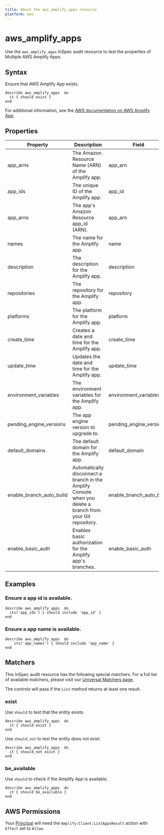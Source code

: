 ```yaml
---
title: About the aws_amplify_apps resource
platform: aws
---
```


# aws\_amplify\_apps

Use the `aws_amplify_apps` InSpec audit resource to test the properties of Multiple AWS Amplify Apps.

## Syntax

Ensure that AWS Amplify App exists.

    describe aws_amplify_apps  do
      it { should exist }
    end


For additional information, see the [AWS documentation on AWS Amplify App](https://docs.aws.amazon.com/amplify/latest/APIReference/API_App.html).


## Properties

| Property | Description| Field|
| --- | --- | --- |
| app_arns | The Amazon Resource Name (ARN) of the Amplify app. | app_arn |
| app_ids | The unique ID of the Amplify app. | app_id |
| app_arns | The app's Amazon Resource app_id (ARN). | app_arn |
| names | The name for the Amplify app.| name |
| description | The description for the Amplify app.| description |
| repositories | The repository for the Amplify app. | repository |
| platforms | The platform for the Amplify app. | platform |
| create_time | Creates a date and time for the Amplify app. | create_time |
| update_time | Updates the date and time for the Amplify app.  | update_time |
| environment_variables | The environment variables for the Amplify app. | environment_variables |
| pending_engine_versions | The app engine version to upgrade to.  | pending_engine_version |
| default_domains | The default domain for the Amplify app. | default_domain |
| enable_branch_auto_build |Automatically disconnect a branch in the Amplify Console when you delete a branch from your Git repository. | enable_branch_auto_build |
| enable_basic_auth |Enables basic authorization for the Amplify app's branches. | enable_basic_auth |

## Examples

### Ensure a app id is available.

    describe aws_amplify_apps  do
      its('app_ids') { should include 'app_id' }
    end

### Ensure a app name is available.

    describe aws_amplify_apps  do
        its('app_names') { should include 'app_name' }
    end

## Matchers

This InSpec audit resource has the following special matchers. For a full list of available matchers, please visit our [Universal Matchers page](https://www.inspec.io/docs/reference/matchers/).

The controls will pass if the `List` method returns at least one result.

### exist

Use `should` to test that the entity exists.

    describe aws_amplify_apps  do
      it { should exist }
    end

Use `should_not` to test the entity does not exist.

    describe aws_amplify_apps  do
      it { should_not exist }
    end

### be_available

Use `should` to check if the Amplify  App is available.

    describe aws_amplify_apps  do
      it { should be_available }
    end

## AWS Permissions

Your [Principal](https://docs.aws.amazon.com/IAM/latest/UserGuide/intro-structure.html#intro-structure-principal) will need the `Amplify:Client:ListAppsResult` action with `Effect` set to `Allow`.